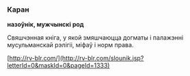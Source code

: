 ### Каран
**назоўнік, мужчынскі род**

Свяшчэнная кніга, у якой змяшчаюцца догматы і палажэнні мусульманскай рэлігіі, міфаў і норм права.

<a rel="author">[http://rv-blr.com/](http://rv-blr.com/slounik.jsp?letterId=0&maskId=0&pageId=1333)</a>
